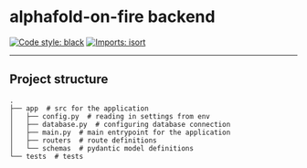 # alphafold-on-fire backend

[![Code style: black](https://img.shields.io/badge/code%20style-black-000000.svg)](https://github.com/psf/black)
[![Imports: isort](https://img.shields.io/badge/%20imports-isort-%231674b1?style=flat)](https://pycqa.github.io/isort/)

---
## Project structure
```console
.
├── app  # src for the application
│   ├── config.py  # reading in settings from env
│   ├── database.py  # configuring database connection
│   ├── main.py  # main entrypoint for the application
│   ├── routers  # route definitions
│   └── schemas  # pydantic model definitions
└── tests  # tests
```
